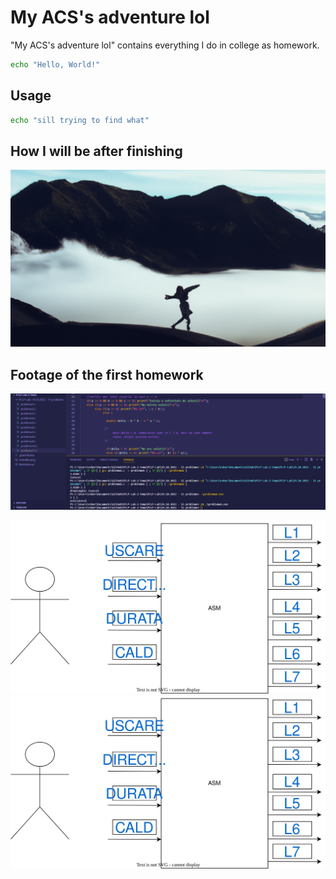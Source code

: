 # My ACS's adventure lol

"My ACS's adventure lol" contains everything I do in college as homework.

```bash
echo "Hello, World!"
```

## Usage

```bash
echo "sill trying to find what"
```
## How I will be after finishing

![Ar trebui sa fie o poza facuta de mine cu un AI aici...](https://github.com/Lucky8boy/My-ACS-adventure-lol/blob/main/mebelike.png?raw=true)

## Footage of the first homework 

![Poza cu prima tema facuta](https://github.com/Lucky8boy/My-ACS-adventure-lol/blob/main/first_homework.png?raw=true)

![Poza cu prima tema la proiectare logica](./Proiectare_Logica/uscator_de_par_rotativ.svg)
<img src="./Proiectare_Logica/uscator_de_par_rotativ.svg">
